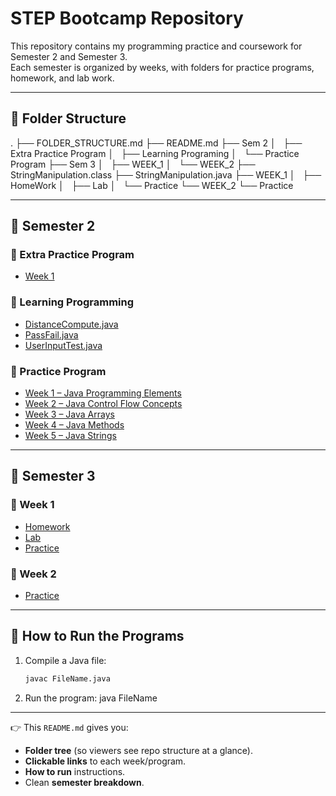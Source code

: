 # STEP Bootcamp Repository

This repository contains my programming practice and coursework for Semester 2 and Semester 3.  
Each semester is organized by weeks, with folders for practice programs, homework, and lab work.

---

## 📂 Folder Structure
.
├── FOLDER_STRUCTURE.md
├── README.md
├── Sem 2
│   ├── Extra Practice Program
│   ├── Learning Programing
│   └── Practice Program
├── Sem 3
│   ├── WEEK_1
│   └── WEEK_2
├── StringManipulation.class
├── StringManipulation.java
├── WEEK_1
│   ├── HomeWork
│   ├── Lab
│   └── Practice
└── WEEK_2
    └── Practice

---

## 📘 Semester 2

### 🔹 Extra Practice Program
- [Week 1](Sem%202/Extra_Practice_Program/Week%201)

### 🔹 Learning Programming
- [DistanceCompute.java](Sem%202/Learning_Programming/DistanceCompute.java)
- [PassFail.java](Sem%202/Learning_Programming/PassFail.java)
- [UserInputTest.java](Sem%202/Learning_Programming/UserInputTest.java)

### 🔹 Practice Program
- [Week 1 – Java Programming Elements](Sem%202/Practice_Program/Week%201%20[JAVA%20PROGRAMMING%20ELEMENTS])
- [Week 2 – Java Control Flow Concepts](Sem%202/Practice_Program/Week%202%20[JAVA%20CONTROL%20FLOWS%20CONCEPTS])
- [Week 3 – Java Arrays](Sem%202/Practice_Program/Week%203%20[JAVA%20ARRAYS])
- [Week 4 – Java Methods](Sem%202/Practice_Program/Week%204%20[JAVA%20METHODS])
- [Week 5 – Java Strings](Sem%202/Practice_Program/Week%205%20[JAVA%20STRINGS])

---

## 📗 Semester 3

### 🔹 Week 1
- [Homework](Sem%203/WEEK_1/HomeWork)
- [Lab](Sem%203/WEEK_1/Lab)
- [Practice](Sem%203/WEEK_1/Practice)

### 🔹 Week 2
- [Practice](Sem%203/WEEK_2/Practice)

---

## 🚀 How to Run the Programs

1. Compile a Java file:
   ```bash
   javac FileName.java

2. Run the program:
   java FileName

---

👉 This `README.md` gives you:
- **Folder tree** (so viewers see repo structure at a glance).
- **Clickable links** to each week/program.
- **How to run** instructions.
- Clean **semester breakdown**.